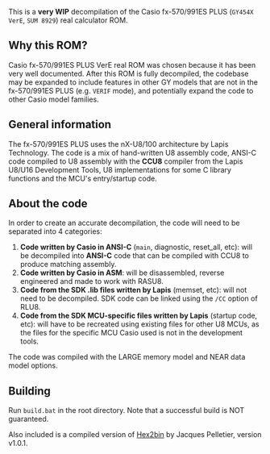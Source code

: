 This is a **very WIP** decompilation of the Casio fx-570/991ES PLUS (`GY454X VerE`, `SUM 8929`) real calculator ROM.

## Why this ROM?
Casio fx-570/991ES PLUS VerE real ROM was chosen because it has been very well documented.
After this ROM is fully decompiled, the codebase may be expanded to include features in other GY models that are not in the fx-570/991ES PLUS (e.g. `VERIF` mode), and potentially expand the code to other Casio model families.

## General information
The fx-570/991ES PLUS uses the nX-U8/100 architecture by Lapis Technology.
The code is a mix of hand-written U8 assembly code, ANSI-C code compiled to U8 assembly with the **CCU8** compiler from the Lapis U8/U16 Development Tools, U8 implementations for some C library functions and the MCU's entry/startup code.

## About the code
In order to create an accurate decompilation, the code will need to be separated into 4 categories:
1. **Code written by Casio in ANSI-C** (`main`, diagnostic, reset_all, etc): will be decompiled into **ANSI-C** code that can be compiled with CCU8 to produce matching assembly.
2. **Code written by Casio in ASM**: will be disassembled, reverse engineered and made to work with RASU8.
3. **Code from the SDK .lib files written by Lapis** (memset, etc): will not need to be decompiled. SDK code can be linked using the `/CC` option of RLU8.
4. **Code from the SDK MCU-specific files written by Lapis** (startup code, etc): will have to be recreated using existing files for other U8 MCUs, as the files for the specific MCU Casio used is not in the development tools.

The code was compiled with the LARGE memory model and NEAR data model options.

## Building
Run `build.bat` in the root directory. Note that a successful build is NOT guaranteed.

Also included is a compiled version of [Hex2bin](https://sourceforge.net/projects/hex2bin/) by Jacques Pelletier, version v1.0.1.
